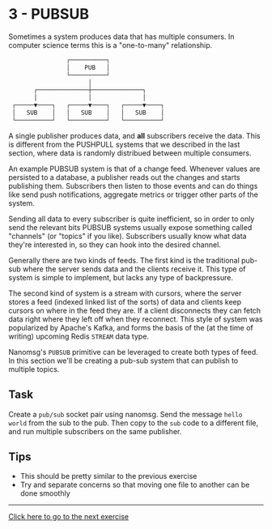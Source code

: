 # 3 - PUBSUB
Sometimes a system produces data that has multiple consumers. In computer
science terms this is a "one-to-many" relationship.

```txt
                ┌──────────┐
                │    PUB   │
                └──────────┘
                      │
       ┌──────────────┼──────────────┐
       │              │              │
 ┌─────▼────┐   ┌─────▼────┐   ┌─────▼────┐
 │   SUB    │   │   SUB    │   │   SUB    │
 └──────────┘   └──────────┘   └──────────┘
```

A single publisher produces data, and __all__ subscribers receive the data.
This is different from the PUSHPULL systems that we described in the last
section, where data is randomly distribued between multiple consumers.

An example PUBSUB system is that of a change feed. Whenever values are
persisted to a database, a publisher reads out the changes and starts
publishing them. Subscribers then listen to those events and can do things like
send push notifications, aggregate metrics or trigger other parts of the
system.

Sending all data to every subscriber is quite inefficient, so in order to only
send the relevant bits PUBSUB systems usually expose something called
"channels" (or "topics" if you like). Subscribers usually know what data
they're interested in, so they can hook into the desired channel.

Generally there are two kinds of feeds. The first kind is the traditional
pub-sub where the server sends data and the clients receive it. This type of
system is simple to implement, but lacks any type of backpressure.

The second kind of system is a stream with cursors, where the server stores a
feed (indexed linked list of the sorts) of data and clients keep cursors on
where in the feed they are. If a client disconnects they can fetch data right
where they left off when they reconnect. This style of system was popularized
by Apache's Kafka, and forms the basis of the (at the time of writing) upcoming
Redis `STREAM` data type.

Nanomsg's `PUBSUB` primitive can be leveraged to create both types of feed. In
this section we'll be creating a pub-sub system that can publish to multiple
topics.

## Task
Create a `pub/sub` socket pair using nanomsg. Send the message `hello world`
from the sub to the pub. Then copy to the `sub` code to a different file, and
run multiple subscribers on the same publisher.

## Tips
- This should be pretty similar to the previous exercise
- Try and separate concerns so that moving one file to another can be done
  smoothly

---
[Click here to go to the next exercise](04.html)
